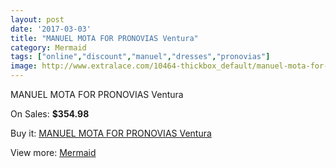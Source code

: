 ```yaml
---
layout: post
date: '2017-03-03'
title: "MANUEL MOTA FOR PRONOVIAS Ventura"
category: Mermaid
tags: ["online","discount","manuel","dresses","pronovias"]
image: http://www.extralace.com/10464-thickbox_default/manuel-mota-for-pronovias-ventura.jpg
---
```

MANUEL MOTA FOR PRONOVIAS Ventura

On Sales: **$354.98**
<a href="https://www.extralace.com/mermaid/4934-manuel-mota-for-pronovias-ventura.html"><amp-img layout="responsive" width="600" height="600" src="//www.extralace.com/10464-thickbox_default/manuel-mota-for-pronovias-ventura.jpg" alt="MANUEL MOTA FOR PRONOVIAS Ventura 0" /></a>
<a href="https://www.extralace.com/mermaid/4934-manuel-mota-for-pronovias-ventura.html"><amp-img layout="responsive" width="600" height="600" src="//www.extralace.com/10465-thickbox_default/manuel-mota-for-pronovias-ventura.jpg" alt="MANUEL MOTA FOR PRONOVIAS Ventura 1" /></a>

Buy it: [MANUEL MOTA FOR PRONOVIAS Ventura](https://www.extralace.com/mermaid/4934-manuel-mota-for-pronovias-ventura.html "MANUEL MOTA FOR PRONOVIAS Ventura")

View more: [Mermaid](https://www.extralace.com/5-mermaid "Mermaid")